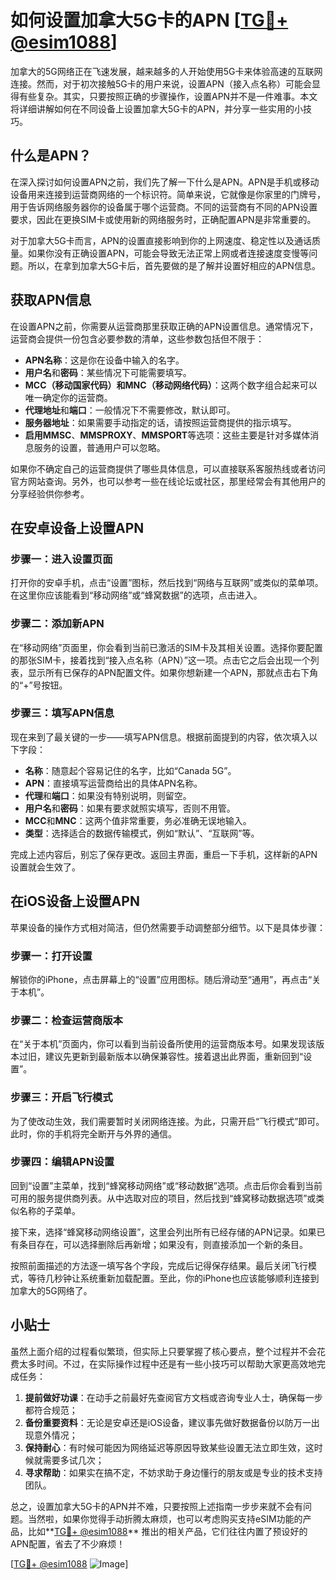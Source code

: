 # 如何设置加拿大5G卡的APN [[TG💪+ @esim1088](https://t.me/s/esim1088)]

加拿大的5G网络正在飞速发展，越来越多的人开始使用5G卡来体验高速的互联网连接。然而，对于初次接触5G卡的用户来说，设置APN（接入点名称）可能会显得有些复杂。其实，只要按照正确的步骤操作，设置APN并不是一件难事。本文将详细讲解如何在不同设备上设置加拿大5G卡的APN，并分享一些实用的小技巧。

## 什么是APN？

在深入探讨如何设置APN之前，我们先了解一下什么是APN。APN是手机或移动设备用来连接到运营商网络的一个标识符。简单来说，它就像是你家里的门牌号，用于告诉网络服务器你的设备属于哪个运营商。不同的运营商有不同的APN设置要求，因此在更换SIM卡或使用新的网络服务时，正确配置APN是非常重要的。

对于加拿大5G卡而言，APN的设置直接影响到你的上网速度、稳定性以及通话质量。如果你没有正确设置APN，可能会导致无法正常上网或者连接速度变慢等问题。所以，在拿到加拿大5G卡后，首先要做的是了解并设置好相应的APN信息。

## 获取APN信息

在设置APN之前，你需要从运营商那里获取正确的APN设置信息。通常情况下，运营商会提供一份包含必要参数的清单，这些参数包括但不限于：

- **APN名称**：这是你在设备中输入的名字。
- **用户名**和**密码**：某些情况下可能需要填写。
- **MCC（移动国家代码）**和**MNC（移动网络代码）**：这两个数字组合起来可以唯一确定你的运营商。
- **代理地址**和**端口**：一般情况下不需要修改，默认即可。
- **服务器地址**：如果需要手动指定的话，请按照运营商提供的指示填写。
- **启用MMSC**、**MMSPROXY**、**MMSPORT**等选项：这些主要是针对多媒体消息服务的设置，普通用户可以忽略。

如果你不确定自己的运营商提供了哪些具体信息，可以直接联系客服热线或者访问官方网站查询。另外，也可以参考一些在线论坛或社区，那里经常会有其他用户的分享经验供你参考。

## 在安卓设备上设置APN

### 步骤一：进入设置页面
打开你的安卓手机，点击“设置”图标，然后找到“网络与互联网”或类似的菜单项。在这里你应该能看到“移动网络”或“蜂窝数据”的选项，点击进入。

### 步骤二：添加新APN
在“移动网络”页面里，你会看到当前已激活的SIM卡及其相关设置。选择你要配置的那张SIM卡，接着找到“接入点名称（APN）”这一项。点击它之后会出现一个列表，显示所有已保存的APN配置文件。如果你想新建一个APN，那就点击右下角的“+”号按钮。

### 步骤三：填写APN信息
现在来到了最关键的一步——填写APN信息。根据前面提到的内容，依次填入以下字段：
- **名称**：随意起个容易记住的名字，比如“Canada 5G”。
- **APN**：直接填写运营商给出的具体APN名称。
- **代理**和**端口**：如果没有特别说明，则留空。
- **用户名**和**密码**：如果有要求就照实填写，否则不用管。
- **MCC**和**MNC**：这两个值非常重要，务必准确无误地输入。
- **类型**：选择适合的数据传输模式，例如“默认”、“互联网”等。

完成上述内容后，别忘了保存更改。返回主界面，重启一下手机，这样新的APN设置就会生效了。

## 在iOS设备上设置APN

苹果设备的操作方式相对简洁，但仍然需要手动调整部分细节。以下是具体步骤：

### 步骤一：打开设置
解锁你的iPhone，点击屏幕上的“设置”应用图标。随后滑动至“通用”，再点击“关于本机”。

### 步骤二：检查运营商版本
在“关于本机”页面内，你可以看到当前设备所使用的运营商版本号。如果发现该版本过旧，建议先更新到最新版本以确保兼容性。接着退出此界面，重新回到“设置”。

### 步骤三：开启飞行模式
为了使改动生效，我们需要暂时关闭网络连接。为此，只需开启“飞行模式”即可。此时，你的手机将完全断开与外界的通信。

### 步骤四：编辑APN设置
回到“设置”主菜单，找到“蜂窝移动网络”或“移动数据”选项。点击后你会看到当前可用的服务提供商列表。从中选取对应的项目，然后找到“蜂窝移动数据选项”或类似名称的子菜单。

接下来，选择“蜂窝移动网络设置”，这里会列出所有已经存储的APN记录。如果已有条目存在，可以选择删除后再新增；如果没有，则直接添加一个新的条目。

按照前面描述的方法逐一填写各个字段，完成后记得保存结果。最后关闭飞行模式，等待几秒钟让系统重新加载配置。至此，你的iPhone也应该能够顺利连接到加拿大的5G网络了。

## 小贴士

虽然上面介绍的过程看似繁琐，但实际上只要掌握了核心要点，整个过程并不会花费太多时间。不过，在实际操作过程中还是有一些小技巧可以帮助大家更高效地完成任务：

1. **提前做好功课**：在动手之前最好先查阅官方文档或咨询专业人士，确保每一步都符合规范；
2. **备份重要资料**：无论是安卓还是iOS设备，建议事先做好数据备份以防万一出现意外情况；
3. **保持耐心**：有时候可能因为网络延迟等原因导致某些设置无法立即生效，这时候就需要多试几次；
4. **寻求帮助**：如果实在搞不定，不妨求助于身边懂行的朋友或是专业的技术支持团队。

总之，设置加拿大5G卡的APN并不难，只要按照上述指南一步步来就不会有问题。当然啦，如果你觉得手动折腾太麻烦，也可以考虑购买支持eSIM功能的产品，比如**[TG💪+ @esim1088](https://t.me/s/esim1088)** 推出的相关产品，它们往往内置了预设好的APN配置，省去了不少麻烦！

[[TG💪+ @esim1088](https://t.me/s/esim1088) ![Image](https://i.postimg.cc/4NQfJmqS/Snipaste-2025-05-13-00-14-12.png)]